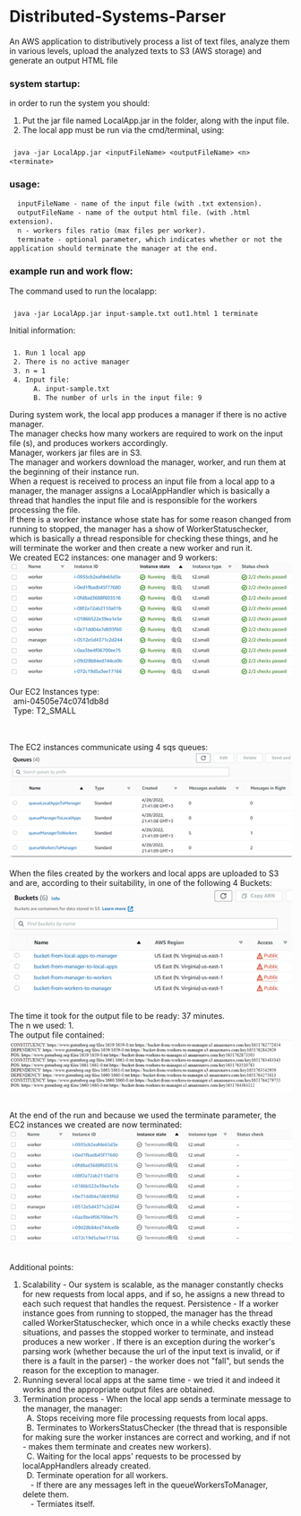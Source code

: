 # Distributed-Systems-Parser
An AWS application to distributively process a list of text files, analyze them in various levels, upload the analyzed texts to S3 (AWS storage) and generate an output HTML file

### system startup:
in order to run the system you should:
1. Put the jar file named LocalApp.jar in the folder, along with the input file.
2. The local app must be run via the cmd/terminal, using:
###
     java -jar LocalApp.jar <inputFileName> <outputFileName> <n> <terminate>
     
### usage:
      inputFileName - name of the input file (with .txt extension).
      outputFileName - name of the output html file. (with .html extension).
      n - workers files ratio (max files per worker).
      terminate - optional parameter, which indicates whether or not the application should terminate the manager at the end.
    
### example run and work flow:    
The command used to run the localapp:
###
     java -jar LocalApp.jar input-sample.txt out1.html 1 terminate
Initial information:
###
     1. Run 1 local app
     2. There is no active manager
     3. n = 1
     4. Input file:
          A. input-sample.txt
          B. The number of urls in the input file: 9
During system work, the local app produces a manager if there is no active manager.<br>
The manager checks how many workers are required to work on the input file (s), and produces workers accordingly.<br>
Manager, workers jar files are in S3.<br>
The manager and workers download the manager, worker, and run them at the beginning of their instance run.<br>
When a request is received to process an input file from a local app to a manager, the manager assigns a LocalAppHandler which is basically a thread that handles the input file and is responsible for the workers processing the file.<br>
If there is a worker instance whose state has for some reason changed from running to stopped, the manager has a show of WorkerStatuschecker, which is basically a thread responsible for checking these things, and he will terminate the worker and then create a new worker and run it.<br>
We created EC2 instances: one manager and 9 workers:<br>
![alt text](https://raw.githubusercontent.com/rulidor/Distributed-Systems-Parser/main/docs/instances%20at%20start.png)
 <br><br>
Our EC2 Instances type:<br>
&ensp;ami-04505e74c0741db8d<br>
&ensp;Type: T2_SMALL<br>

<br><br>
The EC2 instances communicate using 4 sqs queues:<br>
![alt text](https://github.com/rulidor/Distributed-Systems-Parser/blob/main/docs/sqs%20queues.png?raw=true)
 <br><br>
When the files created by the workers and local apps are uploaded to S3 and are, according to their suitability, in one of the following 4 Buckets:<br>
![alt text](https://github.com/rulidor/Distributed-Systems-Parser/blob/main/docs/buckets.png?raw=true)
<br><br>
 

The time it took for the output file to be ready: 37 minutes. <br>
The n we used: 1.<br>
The output file contained:<br>
![alt text](https://github.com/rulidor/Distributed-Systems-Parser/blob/main/docs/output.png?raw=true)
<br><br>

At the end of the run and because we used the terminate parameter, the EC2 instances we created are now terminated:<br>
![alt text](https://github.com/rulidor/Distributed-Systems-Parser/blob/main/docs/instances%20at%20end%20of%20run.png?raw=true)
<br><br>

Additional points:<br>
1. Scalability - Our system is scalable, as the manager constantly checks for new requests from local apps, and if so, he assigns a new thread to each such request that handles the request.
Persistence - If a worker instance goes from running to stopped, the manager has the thread called WorkerStatuschecker, which once in a while checks exactly these situations, and passes the stopped worker to terminate, and instead produces a new worker .
If there is an exception during the worker's parsing work (whether because the url of the input text is invalid, or if there is a fault in the parser) - the worker does not "fall", but sends the reason for the exception to manager.
3. Running several local apps at the same time - we tried it and indeed it works and the appropriate output files are obtained.
4. Termination process - When the local app sends a terminate message to the manager, the manager:
     <br>&ensp;A. Stops receiving more file processing requests from local apps.
     <br>&ensp;B. Terminates to WorkersStatusChecker (the thread that is responsible for making sure the worker instances are correct and working, and if not - makes them terminate and creates new workers).
     <br>&ensp;C. Waiting for the local apps' requests to be processed by localAppHandlers already created.
     <br>&ensp;D. Terminate operation for all workers.
          <br>&emsp;- If there are any messages left in the queueWorkersToManager, delete them.
          <br>&emsp;- Termiates itself.
     
    
   
